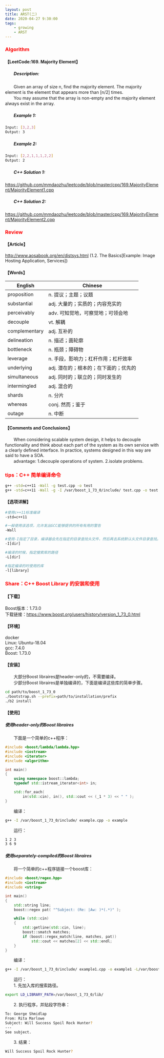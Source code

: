 ```yaml
---
layout: post
title: ARST(二)
date: 2020-04-27 9:30:00
tags: 
	- growing
	- ARST
---
```


###  <font color=red>Algorithm</font>

#### **【LeetCode:169. Majority Element】**

##### 　　Description:
　　Given an array of size n, find the majority element. The majority element is the element that appears more than [n/2] times.  
　　You may assume that the array is non-empty and the majority element always exist in the array.  

##### 　　Example 1:
```sh
Input: [3,2,3]
Output: 3
```

##### 　　Example 2:
```sh
Input: [2,2,1,1,1,2,2]
Output: 2
```

##### 　　C++ Solution 1:
https://github.com/mmdaozhu/leetcode/blob/master/cpp/169.MajorityElement/MajorityElement1.cpp

##### 　　C++ Solution 2:
https://github.com/mmdaozhu/leetcode/blob/master/cpp/169.MajorityElement/MajorityElement2.cpp

###  <font color=red>Review</font>

#### **【Article】**
http://www.aosabook.org/en/distsys.html (1.2. The Basics[Example: Image Hosting Application, Services])

#### **【Words】**

English | Chinese
-|-
proposition | n. 提议；主题；议题
substantial | adj. 大量的；实质的；内容充实的
perceivably | adv. 可知觉地，可察觉地；可领会地
decouple | vt. 解耦
complementary | adj. 互补的
delineation | n. 描述；画轮廓
bottleneck | n. 瓶颈；障碍物
leverage | n. 手段，影响力；杠杆作用；杠杆效率
underlying | adj. 潜在的；根本的；在下面的；优先的
simultaneous | adj. 同时的；联立的；同时发生的
intermingled | adj. 混合的
shards | n. 分片
whereas | conj. 然而；鉴于
outage | n. 中断

#### **【Comments and Conclusions】**
　　When considering scalable system design, it helps to decouple functionality and think about each part of the system as its own service with a clearly defined interface. In practice, systems designed in this way are said to have a SOA.  
　　advantage: 1.decouple operations of system. 2.isolate problems.  


###  <font color=red>tips：C++ 简单编译命令</font>
```sh
g++ -std=c++11 -Wall -g test.cpp -o test
g++ -std=c++11 -Wall -g -I /var/boost_1_73_0/include/ test.cpp -o test -L/var/boost_1_73_0/lib/ -lboost_regex

```

#### **【选项详解】**
```sh
#使用c++11标准编译
-std=c++11

#一般使用该选项，允许发出GCC能够提供的所有有用的警告
-Wall

#使用-I指定了目录，编译器会先在指定的目录查找头文件，然后再去系统默认头文件目录查找。
-I[dir]

#编译的时候，指定搜索库的路径
-L[dir]

#指定编译的时使用的库
-l[library]  
```

###  <font color=red>Share：C++ Boost Library 的安装和使用</font>

#### **【下载】**
Boost版本：1.73.0  
下载链接：https://www.boost.org/users/history/version_1_73_0.html  

#### **【环境】**
docker  
Linux: Ubuntu-18.04  
gcc: 7.4.0  
Boost: 1.73.0  

#### **【安装】**
　　大部分Boost libraires是header-only的，不需要编译。  
　　少部分Boost libraires是单独编译的，下面是编译这些库的简单步骤。  
```sh
cd path/to/boost_1_73_0
./bootstrap.sh --prefix=path/to/installation/prefix
./b2 install
```
	
#### **【使用】**

##### 使用header-only的Boost libraires

　　下面是一个简单的c++程序：  
```cpp
#include <boost/lambda/lambda.hpp>
#include <iostream>
#include <iterator>
#include <algorithm>

int main()
{
    using namespace boost::lambda;
    typedef std::istream_iterator<int> in;

    std::for_each(
        in(std::cin), in(), std::cout << (_1 * 3) << " " );
}
```

　　编译：  
```sh
g++ -I /var/boost_1_73_0/include/ example.cpp -o example
```
　　运行：  
```sh
1 2 3
3 6 9
```

##### 使用separately-compiled的Boost libraires

　　将一个简单的c++程序链接一个boost库：  
```cpp
#include <boost/regex.hpp>
#include <iostream>
#include <string>

int main()
{
    std::string line;
    boost::regex pat( "^Subject: (Re: |Aw: )*(.*)" );

    while (std::cin)
    {
        std::getline(std::cin, line);
        boost::smatch matches;
        if (boost::regex_match(line, matches, pat))
            std::cout << matches[2] << std::endl;
    }
}
```

　　编译：  
```sh
g++ -I /var/boost_1_73_0/include/ example1.cpp -o example1 -L/var/boost_1_73_0/lib/ -lboost_regex
```
　　运行：  
　　1. 先加入库的搜索路径。  
```sh
export LD_LIBRARY_PATH=/var/boost_1_73_0/lib/
```

　　2. 执行程序，并贴段字符串：  
```sh
To: George Shmidlap
From: Rita Marlowe
Subject: Will Success Spoil Rock Hunter?
---
See subject.
```

　　3. 结果：  
```sh
Will Success Spoil Rock Hunter?
```
